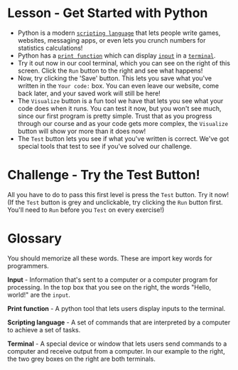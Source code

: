 # Lesson - Get Started with Python

* Python is a modern [`scripting language`](#glossary) that lets people write games, websites, messaging apps, or even lets you crunch numbers for statistics calculations!
* Python has a [`print function`](#glossary) which can display [`input`](#glossary) in a [`terminal`](#glossary).
* Try it out now in our cool terminal, which you can see on the right of this screen. Click the `Run` button to the right and see what happens!
* Now, try clicking the 'Save' button. This lets you save what you've written in the `Your code:` box. You can even leave our website, come back later, and your saved work will still be here!
* The `Visualize` button is a fun tool we have that lets you see what your code does when it runs. You can test it now, but you won't see much, since our first program is pretty simple. Trust that as you progress through our course and as your code gets more complex, the `Visualize` button will show yor more than it does now!
* The `Test` button lets you see if what you've written is correct. We've got special tools that test to see if you've solved our challenge. 

# Challenge - Try the Test Button!
All you have to do to pass this first level is press the `Test` button. Try it now!
(If the `Test` button is grey and unclickable, try clicking the `Run` button first. You'll need to `Run` before you `Test` on every exercise!)

# <a name="glossary"></a>Glossary
You should memorize all these words. These are import key words for programmers.

**Input** - Information that's sent to a computer or a computer program for processing. In the top box that you see on the right, the words "Hello, world!" are the `input`.

**Print function** - A python tool that lets users display inputs to the terminal.

**Scripting language** - A set of commands that are interpreted by a computer to achieve a set of tasks.

**Terminal** - A special device or window that lets users send commands to a computer and receive output from a computer. In our example to the right, the two grey boxes on the right are both terminals.
